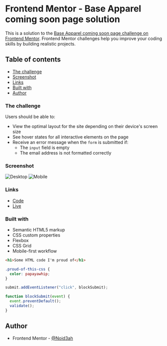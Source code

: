 # Frontend Mentor - Base Apparel coming soon page solution

This is a solution to the [Base Apparel coming soon page challenge on Frontend Mentor](https://www.frontendmentor.io/challenges/base-apparel-coming-soon-page-5d46b47f8db8a7063f9331a0). Frontend Mentor challenges help you improve your coding skills by building realistic projects.

## Table of contents

- [The challenge](#the-challenge)
- [Screenshot](#screenshot)
- [Links](#links)
- [Built with](#built-with)
- [Author](#author)

### The challenge

Users should be able to:

- View the optimal layout for the site depending on their device's screen size
- See hover states for all interactive elements on the page
- Receive an error message when the `form` is submitted if:
  - The `input` field is empty
  - The email address is not formatted correctly

### Screenshot

![Desktop](./design/desktop.png)
![Mobile](./design/mobile.png)

### Links

- [Code](https://github.com/Noid3ah/Base-Apparel-coming-soon-page)
- [Live](https://noid3ah.github.io/Base-Apparel-coming-soon-page)

### Built with

- Semantic HTML5 markup
- CSS custom properties
- Flexbox
- CSS Grid
- Mobile-first workflow

```html
<h1>Some HTML code I'm proud of</h1>
```

```css
.proud-of-this-css {
  color: papayawhip;
}
```

```js
submit.addEventListener("click", blockSubmit);

function blockSubmit(event) {
  event.preventDefault();
  validate();
}
```

## Author

- Frontend Mentor - [@Noid3ah](https://www.frontendmentor.io/profile/Noid3ah)
